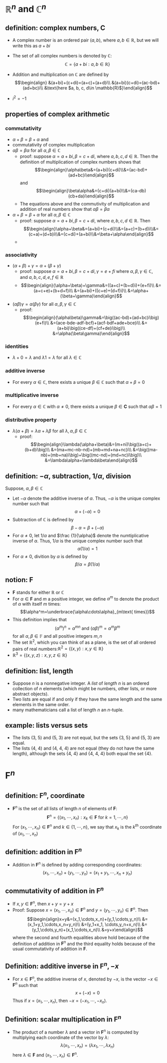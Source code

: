 # $\mathbb{R}^n$ and $\mathbb{C}^n$
## definition: complex numbers, $\mathbf{C}$
- A complex number is an ordered pair $(a, b)$, where $a, b\in \mathbb{R}$, but we will write this as $a+bi$
- The set of all complex numbers is denoted by $\mathbb{C}$:$$\mathbb{C}=\{a+bi:a, b\in\mathbb{R}\}$$
- Addition and multiplication on $\mathbb{C}$ are defined by$$\begin{align}
&(a+bi)+(c+di)=(a+c)+(a+d)i\\
&(a+bi)(c+di)=(ac-bd)+(ad+bc)i\\
&\text{here $a, b, c, d\in \mathbb{R}$}\end{align}$$

- $i^2=-1$
## properties of complex arithmetic
### commutativity
- $\alpha+\beta=\beta+\alpha$ and 
- commutativity of complex multiplication
- $\alpha\beta=\beta\alpha$ for all $\alpha,\beta\in\mathbb{C}$
  - proof: suppose $\alpha=a+bi, \beta=c+di$, where $a,b,c,d\in\mathbb{R}$. Then the definition of multiplication of complex numbers shows that $$\begin{align}\alpha\beta&=(a+bi)(c+di)\\&=(ac-bd)+(ad+bc)i\end{align}$$ and $$\begin{align}\beta\alpha&=(c+di)(a+bi)\\&=(ca-db)(cb+da)i\end{align}$$
  - The equations above and the commutivity of multiplication and addition of real numbers show that $\alpha\beta=\beta\alpha$
- $\alpha+\beta=\beta+\alpha$ for all $\alpha, \beta\in \mathbb{C}$
  - proof: suppose $\alpha=a+bi, \beta=c+di$, where $a,b,c,d\in\mathbb{R}$. Then $$\begin{align}\alpha+\beta&=(a+bi)+(c+di)\\&=(a+c)+(b+d)i\\&=(c+a)+(d+b)i\\&=(c+di)+(a+bi)\\&=\beta+\alpha\end{align}$$
  - 
### associativity
- $(\alpha+\beta)+\gamma=\alpha+(\beta+\gamma)$ 
  - proof: suppose $\alpha=a+bi, \beta=c+di,\gamma=e+fi$ where $\alpha,\beta,\gamma\in\mathbb{C}, \text{ and }a,b,c,d,e,f\in\mathbb{R}$
  - $$\begin{align}(\alpha+\beta)+\gamma&=((a+c)+(b+d)i)+(e+fi)\\
  &=(a+c+e)+(b+d+f)i\\
&=(a+bi)+((c+e)+(d+f)i)\\
&=\alpha+(\beta+\gamma)\end{align}$$
- $(\alpha\beta)\gamma=\alpha(\beta\gamma)$ for all $\alpha,\beta,\gamma\in\mathbb{C}$
  - proof: $$\begin{align}(\alpha\beta)\gamma&=\big((ac-bd)+(ad+bc)i\big)(e+fi)\\
  &=(ace-bde-adf-bcf)+(acf-bdf+ade+bce)i\\
&=(a+bi)\big((ce-df)+(cf+de)i\big)\\
&=\alpha(\beta\gamma)\end{align}$$
### identities
- $\lambda+0=\lambda$ and $\lambda1=\lambda$ for all $\lambda\in\mathbb{C}$
### additive inverse
- For every $\alpha\in\mathbb{C}$, there exists a unique $\beta\in\mathbb{C}$ such that $\alpha+\beta=0$
### multiplicative inverse
- For every $\alpha\in\mathbb{C}$ with $\alpha\neq0$, there exists a unique $\beta\in\mathbf{C}$ such that $\alpha\beta=1$
### distributive property
- $\lambda(\alpha+\beta)=\lambda\alpha+\lambda\beta$ for all $\lambda, \alpha, \beta\in\mathbb{C}$
  - proof: $$\begin{align}\lambda(\alpha+\beta)&=(m+ni)\big((a+c)+(b+d)i\big)\\
  &=(ma+mc-nb-nd)+(mb+md+na+nc)i\\
&=\big((ma-nb)+(mb+na)i\big)+\big((mc-nd)+(md+nc)i\big)\\
&=\lambda\alpha+\lambda\beta\end{align}$$

## definition: $-\alpha$, subtraction, $1/\alpha$, division
Suppose, $\alpha, \beta\in\mathbb{C}$
- Let $-\alpha$ denote the additive inverse of $\alpha$. Thus, $-\alpha$ is the unique complex number such that$$\alpha+(-\alpha)=0$$
- Subtraction of $\mathbb{C}$ is defined by$$\beta-\alpha=\beta+(-\alpha)$$
- For $\alpha\neq0$, let $1/\alpha$ and $\frac {1}{\alpha}$ denote the numtiplicative inverse of $\alpha$. Thus, $1/\alpha$ is the unique complex number such that $$\alpha(1/\alpha)=1$$
- For $\alpha\neq0$, divition by $\alpha$ is defined by$$\beta/\alpha=\beta(1/\alpha)$$
## notion: $\mathbf{F}$
- $\mathbf{F}$ stands for either $\mathbb{R}$ or $\mathbb{C}$
- For $\alpha\in\mathbf{F}$ and $m$ a positive integer, we define $\alpha^m$ to denote the product of $\alpha$ with itself $m$ times:$$\alpha^m=\underbrace{\alpha\cdots\alpha}_{m\text{ times}}$$
- This definition implies that $$(\alpha^m)^n=\alpha^{mn}\text{ and }(\alpha\beta)^m=\alpha^m\beta^m$$ for all $\alpha,\beta\in\mathbb{F}$ and all positive integers $m,n$
- The set $\mathbb{R}^2$, which you can think of as a plane, is the set of all ordered pairs of real numbers:$\mathbb{R}^2=\{(x,y):x,y\in\mathbb{R}\}$
- $\mathbb{R}^3=\{(x,y,z):x,y,z\in\mathbb{R}\}$
## definition: list, length
- Suppose $n$ is a nonnegative integer. A *list* of *length* $n$ is an ordered collection of $n$ elements (which might be numbers, other lists, or more abstract objects).
- Two lists are equal if and only if they have the same length and the same elements in the same order.
- many mathematicians call a list of length $n$ an $n$-tuple.
## example: lists versus sets
- The lists (3, 5) and (5, 3) are not equal, but the sets {3, 5} and {5, 3} are equal.
- The lists (4, 4) and (4, 4, 4) are not equal (they do not have the same length), although the sets {4, 4} and {4, 4, 4} both equal the set {4}.
# $\mathbf{F}^n$
## definition: $\mathbf{F}^n$, coordinate
- $\mathbf{F}^n$ is the set of all lists of length $n$ of elements of $\mathbf{F}$:$$\mathbf{F}^n=\{(x_1,\cdots,x_n):x_k\in\mathbf{F}\text{ for }k=1,\cdots,n\}$$ For $(x_1,\cdots,x_n)\in\mathbf{F}^n$ and $k\in\{1,\cdots,n\}$, we say that $x_k$ is the $k^{th}$ coordinate of $(x_1,\cdots,x_n)$
## definition: addition in $\mathbf{F}^n$
- Addition in $\mathbf{F}^n$ is defined by adding corresponding coordinates:$$(x_1,\cdots,x_n)+(y_1,\cdots,y_n)=(x_1+y_1,\cdots,x_n+y_n)$$
## commutativity of addition in $\mathbf{F}^n$
- If $x, y\in\mathbf{F}^n$, then $x+y=y+x$
- Proof: Suppose $x=(x_1,\cdots,x_n)\in\mathbf{F}^n$ and $y=(y_1,\cdots,y_n)\in\mathbf{F}^n$. Then$$\begin{align}x+y&=(x_1,\cdots,x_n)+(y_1,\cdots,y_n)\\
&=(x_1+y_1,\cdots,x_n+y_n)\\
&=(y_1+x_1, \cdots,y_n+x_n)\\
&=(y_1,\cdots,y_n)+(x_1,\cdots,x_n)\\
&=y+x\end{align}$$ where the second and fourth equalities above hold because of the definition of addition in $\mathbf{F}^n$ and the third equality holds because of the usual commutativity of addition in $\mathbf{F}$.$$\tag*{$\Box$}$$
## Definition: additive inverse in $\mathbf{F}^n, -x$
- For $x\in\mathbf{F}^n$, the additive inverse of $x$, denoted by $-x$, is the vector $-x\in\mathbf{F}^n$ such that $$x+(-x)=0$$ Thus if $x=(x_1,\cdots,x_n)$, then $-x=(-x_1,\cdots,-x_n)$.
## Definition: scalar multiplication in $\mathbf{F}^n$
- The product of a number $\lambda$ and a vector in $\mathbf{F}^n$ is computed by multiplying each coordinate of the vector by $\lambda$:$$\lambda(x_1,\cdots,x_n)=(\lambda x_1,\cdots,\lambda x_n)$$ here $\lambda\in\mathbf{F}$ and $(x_1,\cdots,x_n)\in\mathbf{F}^n$.
